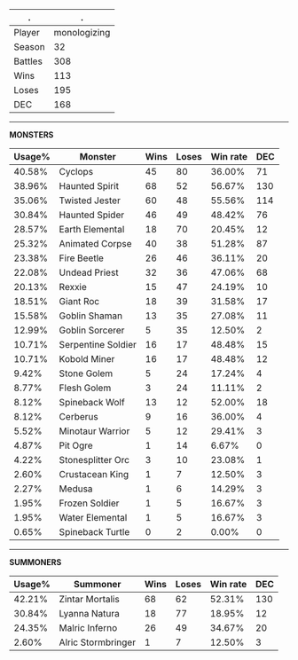 .|.
|-|-
Player|monologizing
Season|32
Battles|308
Wins|113
Loses|195
DEC|168

---
**MONSTERS**

Usage%|Monster|Wins|Loses|Win rate|DEC|
-|-|-|-|-|-|
40.58%|Cyclops|45|80|36.00%|71|
38.96%|Haunted Spirit|68|52|56.67%|130|
35.06%|Twisted Jester|60|48|55.56%|114|
30.84%|Haunted Spider|46|49|48.42%|76|
28.57%|Earth Elemental|18|70|20.45%|12|
25.32%|Animated Corpse|40|38|51.28%|87|
23.38%|Fire Beetle|26|46|36.11%|20|
22.08%|Undead Priest|32|36|47.06%|68|
20.13%|Rexxie|15|47|24.19%|10|
18.51%|Giant Roc|18|39|31.58%|17|
15.58%|Goblin Shaman|13|35|27.08%|11|
12.99%|Goblin Sorcerer|5|35|12.50%|2|
10.71%|Serpentine Soldier|16|17|48.48%|15|
10.71%|Kobold Miner|16|17|48.48%|12|
9.42%|Stone Golem|5|24|17.24%|4|
8.77%|Flesh Golem|3|24|11.11%|2|
8.12%|Spineback Wolf|13|12|52.00%|18|
8.12%|Cerberus|9|16|36.00%|4|
5.52%|Minotaur Warrior|5|12|29.41%|3|
4.87%|Pit Ogre|1|14|6.67%|0|
4.22%|Stonesplitter Orc|3|10|23.08%|1|
2.60%|Crustacean King|1|7|12.50%|3|
2.27%|Medusa|1|6|14.29%|3|
1.95%|Frozen Soldier|1|5|16.67%|3|
1.95%|Water Elemental|1|5|16.67%|3|
0.65%|Spineback Turtle|0|2|0.00%|0|

---
**SUMMONERS**

Usage%|Summoner|Wins|Loses|Win rate|DEC|
-|-|-|-|-|-|
42.21%|Zintar Mortalis|68|62|52.31%|130|
30.84%|Lyanna Natura|18|77|18.95%|12|
24.35%|Malric Inferno|26|49|34.67%|20|
2.60%|Alric Stormbringer|1|7|12.50%|3|
